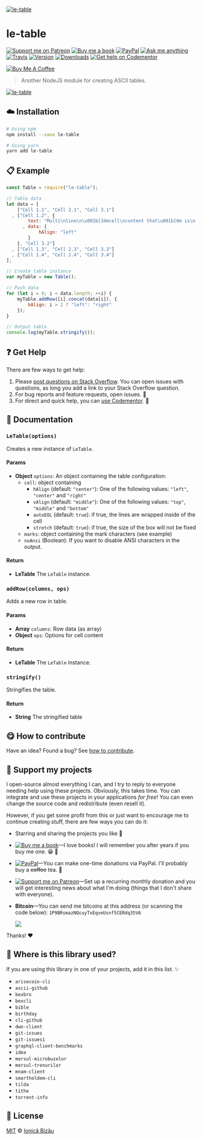 <!-- Please do not edit this file. Edit the `blah` field in the `package.json` instead. If in doubt, open an issue. -->








[![le-table](http://i.imgur.com/BKXaFAa.png)](#)











# le-table

 [![Support me on Patreon][badge_patreon]][patreon] [![Buy me a book][badge_amazon]][amazon] [![PayPal][badge_paypal_donate]][paypal-donations] [![Ask me anything](https://img.shields.io/badge/ask%20me-anything-1abc9c.svg)](https://github.com/IonicaBizau/ama) [![Travis](https://img.shields.io/travis/IonicaBizau/le-table.svg)](https://travis-ci.org/IonicaBizau/le-table/) [![Version](https://img.shields.io/npm/v/le-table.svg)](https://www.npmjs.com/package/le-table) [![Downloads](https://img.shields.io/npm/dt/le-table.svg)](https://www.npmjs.com/package/le-table) [![Get help on Codementor](https://cdn.codementor.io/badges/get_help_github.svg)](https://www.codementor.io/@johnnyb?utm_source=github&utm_medium=button&utm_term=johnnyb&utm_campaign=github)

<a href="https://www.buymeacoffee.com/H96WwChMy" target="_blank"><img src="https://www.buymeacoffee.com/assets/img/custom_images/yellow_img.png" alt="Buy Me A Coffee"></a>







> Another NodeJS module for creating ASCII tables.











[![le-table](http://i.imgur.com/DwyCfWo.png)](#)







## :cloud: Installation

```sh
# Using npm
npm install --save le-table

# Using yarn
yarn add le-table
```













## :clipboard: Example



```js
const Table = require("le-table");

// Table data
let data = [
    ["Cell 1.1", "Cell 2.1", "Cell 3.1"]
  , ["Cell 1.2", {
        text: "Multi\nline\n\u001b[34mcell\ncontent that\u001b[0m is\n left aligned."
      , data: {
            hAlign: "left"
        }
    }, "Cell 3.2"]
  , ["Cell 1.3", "Cell 2.3", "Cell 3.3"]
  , ["Cell 1.4", "Cell 2.4", "Cell 3.4"]
];

// Create table instance
var myTable = new Table();

// Push data
for (let i = 0; i < data.length; ++i) {
    myTable.addRow([i].concat(data[i]), {
        hAlign: i > 2 ? "left": "right"
    });
}

// Output table
console.log(myTable.stringify());
```












## :question: Get Help

There are few ways to get help:



 1. Please [post questions on Stack Overflow](https://stackoverflow.com/questions/ask). You can open issues with questions, as long you add a link to your Stack Overflow question.
 2. For bug reports and feature requests, open issues. :bug:
 3. For direct and quick help, you can [use Codementor](https://www.codementor.io/johnnyb). :rocket:







## :memo: Documentation


### `LeTable(options)`
Creates a new instance of `LeTable`.

#### Params

- **Object** `options`: An object containing the table configuration:
  - `cell`: object containing
    - `hAlign` (default: `"center"`): One of the following values: `"left"`, `"center"` and `"right"`
    - `vAlign` (default: `"middle"`): One of the following values: `"top"`, `"middle"` and `"bottom"`
    - `autoEOL` (default: `true`): if true, the lines are wrapped inside of the cell
    - `stretch` (default: `true`): if true, the size of the box will not be fixed
  - `marks`: object containing the mark characters (see example)
  - `noAnsi` (Boolean): If you want to disable ANSI characters in the output.

#### Return
- **LeTable** The `LeTable` instance.

### `addRow(columns, ops)`
Adds a new row in table.

#### Params

- **Array** `columns`: Row data (as array)
- **Object** `ops`: Options for cell content

#### Return
- **LeTable** The `LeTable` instance.

### `stringify()`
Stringifies the table.

#### Return
- **String** The stringified table














## :yum: How to contribute
Have an idea? Found a bug? See [how to contribute][contributing].


## :sparkling_heart: Support my projects
I open-source almost everything I can, and I try to reply to everyone needing help using these projects. Obviously,
this takes time. You can integrate and use these projects in your applications *for free*! You can even change the source code and redistribute (even resell it).

However, if you get some profit from this or just want to encourage me to continue creating stuff, there are few ways you can do it:


 - Starring and sharing the projects you like :rocket:
 - [![Buy me a book][badge_amazon]][amazon]—I love books! I will remember you after years if you buy me one. :grin: :book:
 - [![PayPal][badge_paypal]][paypal-donations]—You can make one-time donations via PayPal. I'll probably buy a ~~coffee~~ tea. :tea:
 - [![Support me on Patreon][badge_patreon]][patreon]—Set up a recurring monthly donation and you will get interesting news about what I'm doing (things that I don't share with everyone).
 - **Bitcoin**—You can send me bitcoins at this address (or scanning the code below): `1P9BRsmazNQcuyTxEqveUsnf5CERdq35V6`

    ![](https://i.imgur.com/z6OQI95.png)


Thanks! :heart:
















## :dizzy: Where is this library used?
If you are using this library in one of your projects, add it in this list. :sparkles:

 - `arisecoin-cli`
 - `ascii-github`
 - `bexbro`
 - `bexcli`
 - `bible`
 - `birthday`
 - `cli-github`
 - `dwn-client`
 - `git-issues`
 - `git-issues1`
 - `graphql-client-benchmarks`
 - `idea`
 - `mersul-microbuzelor`
 - `mersul-trenurilor`
 - `mnam-client`
 - `smartholdem-cli`
 - `tilda`
 - `tithe`
 - `torrent-info`











## :scroll: License

[MIT][license] © [Ionică Bizău][website]






[license]: /LICENSE
[website]: https://ionicabizau.net
[contributing]: /CONTRIBUTING.md
[docs]: /DOCUMENTATION.md
[badge_patreon]: https://ionicabizau.github.io/badges/patreon.svg
[badge_amazon]: https://ionicabizau.github.io/badges/amazon.svg
[badge_paypal]: https://ionicabizau.github.io/badges/paypal.svg
[badge_paypal_donate]: https://ionicabizau.github.io/badges/paypal_donate.svg
[patreon]: https://www.patreon.com/ionicabizau
[amazon]: http://amzn.eu/hRo9sIZ
[paypal-donations]: https://www.paypal.com/cgi-bin/webscr?cmd=_s-xclick&hosted_button_id=RVXDDLKKLQRJW
